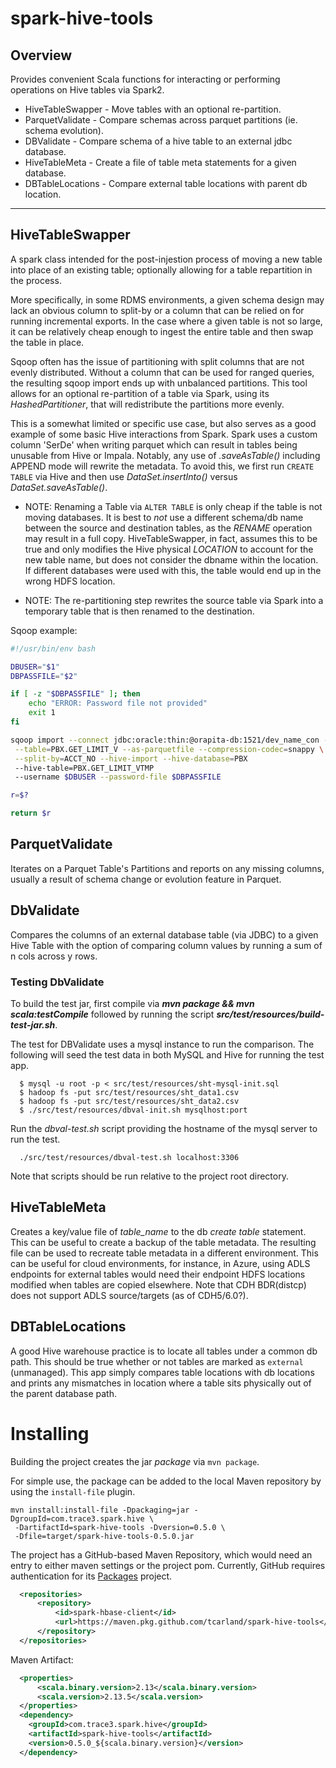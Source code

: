 spark-hive-tools
================

## Overview

Provides convenient Scala functions for interacting or performing operations
on Hive tables via Spark2.

 * HiveTableSwapper - Move tables with an optional re-partition.
 * ParquetValidate  - Compare schemas across parquet partitions (ie. schema evolution).
 * DBValidate       - Compare schema of a hive table to an external jdbc database.
 * HiveTableMeta    - Create a file of table meta statements for a given database.
 * DBTableLocations - Compare external table locations with parent db location.

---
## HiveTableSwapper

A spark class intended for the post-injestion process of moving a new table 
into place of an existing table; optionally allowing for a table repartition 
in the process.

More specifically, in some RDMS environments, a given schema design may lack 
an obvious column to split-by or a column that can be relied on for running 
incremental exports.  In the case where a given table is not so large, it 
can be relatively cheap enough to ingest the entire table and then swap the 
table in place.  

Sqoop often has the issue of partitioning with split columns that are not 
evenly distributed. Without a column that can be used for ranged queries, 
the resulting sqoop import ends up with unbalanced partitions. This tool 
allows for an optional re-partition of a table via Spark, using its 
*HashedPartitioner*, that will redistribute the partitions more evenly.

This is a somewhat limited or specific use case, but also serves as a good 
example of some basic Hive interactions from Spark. Spark uses a custom 
column 'SerDe' when writing parquet which can result in tables being 
unusable from Hive or Impala.  Notably, any use of *.saveAsTable()* 
including APPEND mode will rewrite the metadata. To avoid this, we first 
run `CREATE TABLE` via Hive and then use *DataSet.insertInto()* versus 
*DataSet.saveAsTable()*.

- NOTE: Renaming a Table via `ALTER TABLE` is only cheap if the table is 
  not moving databases. It is best to *not* use a different schema/db name 
  between the source and destination tables, as the *RENAME* operation may 
  result in a full copy. HiveTableSwapper, in fact, assumes this to be true 
  and only modifies the Hive physical *LOCATION* to account for the new table 
  name, but does not consider the dbname within the location. If different 
  databases were used with this, the table would end up in the wrong HDFS 
  location.

- NOTE: The re-partitioning step rewrites the source table via Spark into a
  temporary table that is then renamed to the destination.


Sqoop example:
```bash
#!/usr/bin/env bash

DBUSER="$1"
DBPASSFILE="$2"

if [ -z "$DBPASSFILE" ]; then
    echo "ERROR: Password file not provided"
    exit 1
fi

sqoop import --connect jdbc:oracle:thin:@orapita-db:1521/dev_name_con -m 8 \
 --table=PBX.GET_LIMIT_V --as-parquetfile --compression-codec=snappy \
 --split-by=ACCT_NO --hive-import --hive-database=PBX
 --hive-table=PBX.GET_LIMIT_VTMP
 --username $DBUSER --password-file $DBPASSFILE

r=$?

return $r
```


## ParquetValidate

 Iterates on a Parquet Table's Partitions and reports on any missing columns,
usually a result of schema change or evolution feature in Parquet.


## DbValidate

Compares the columns of an external database table (via JDBC) to a given Hive
Table with the option of comparing column values by running a sum of n cols
across y rows.


### Testing DbValidate

To build the test jar, first compile via ***mvn package && mvn scala:testCompile***
followed by running the script ***src/test/resources/build-test-jar.sh***.

The test for DBValidate uses a mysql instance to run the comparison. The
following will seed the test data in both MySQL and Hive for running the test app.
```
  $ mysql -u root -p < src/test/resources/sht-mysql-init.sql
  $ hadoop fs -put src/test/resources/sht_data1.csv
  $ hadoop fs -put src/test/resources/sht_data2.csv
  $ ./src/test/resources/dbval-init.sh mysqlhost:port  
```

Run the *dbval-test.sh* script providing the hostname of the mysql server to
run the test.
```
  ./src/test/resources/dbval-test.sh localhost:3306
```

Note that scripts should be run relative to the project root directory.


## HiveTableMeta

Creates a key/value file of *table_name* to the db *create table* statement.
This can be useful to create a backup of the table metadata. The resulting 
file can be used to recreate table metadata in a different environment. This 
can be useful for cloud environments, for instance, in Azure, using ADLS 
endpoints for external tables would need their endpoint HDFS locations 
modified when tables are copied elsewhere. Note that CDH BDR(distcp) does 
not support ADLS source/targets (as of CDH5/6.0?).


## DBTableLocations

A good Hive warehouse practice is to locate all tables under a common db path.
This should be true whether or not tables are marked as `external` (unmanaged).
This app simply compares table locations with db locations and prints any
mismatches in location where a table sits physically out of the parent
database path.


# Installing

Building the project creates the jar *package* via `mvn package`.

For simple use, the package can be added to the local Maven repository
by using the `install-file` plugin.
```
mvn install:install-file -Dpackaging=jar -DgroupId=com.trace3.spark.hive \
 -DartifactId=spark-hive-tools -Dversion=0.5.0 \
 -Dfile=target/spark-hive-tools-0.5.0.jar
```

The project has a GitHub-based Maven Repository, which would need an entry 
to either maven settings or the project pom. Currently, GitHub requires 
authentication for its [Packages](https://docs.github.com/en/packages) project.
```xml
  <repositories>
      <repository>
          <id>spark-hbase-client</id>
          <url>https://maven.pkg.github.com/tcarland/spark-hive-tools</url>
      </repository>
  </repositories>
```

Maven Artifact:
```xml
  <properties>
      <scala.binary.version>2.13</scala.binary.version>
      <scala.version>2.13.5</scala.version>
  </properties>
  <dependency>
    <groupId>com.trace3.spark.hive</groupId>
    <artifactId>spark-hive-tools</artifactId>
    <version>0.5.0_${scala.binary.version}</version>
  </dependency>
```
